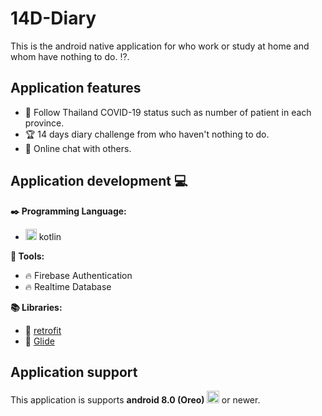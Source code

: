 # 14D-Diary
This is the android native application for who work or study at home and whom have nothing to do. :interrobang:.

## Application features

 - :telescope: Follow Thailand COVID-19 status such as number of patient in each province.
 - :trophy: 14 days diary challenge from who haven't nothing to do.
 - :speech_balloon: Online chat with others.

## Application development :computer:
**:black_nib: Programming Language:**

 - <img src="https://cdn.worldvectorlogo.com/logos/kotlin-1.svg" height="18px" /> kotlin 
 
**:wrench: Tools:**  

 -  :fire: Firebase Authentication
 - :fire: Realtime Database

**:books: Libraries:**

 - :green_book: [retrofit](https://square.github.io/retrofit/)
 - :green_book: [Glide](https://bumptech.github.io/glide/)

## Application support
This application is supports **android 8.0 (Oreo) <img src="https://upload.wikimedia.org/wikipedia/commons/thumb/2/26/Android_Oreo_8.1_logo.svg/512px-Android_Oreo_8.1_logo.svg.png" height="20px"/>** or newer.
